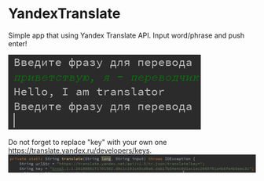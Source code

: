 # YandexTranslate
Simple app that using Yandex Translate API.
Input word/phrase and push enter!

![Screenshot](screenshot.png)

Do not forget to replace "key" with your own one https://translate.yandex.ru/developers/keys.
![Screenshot](screenshot2.png)
